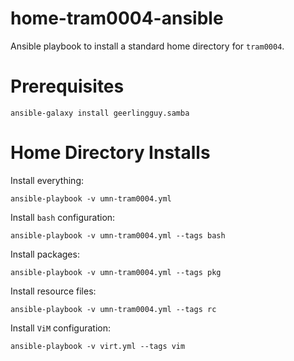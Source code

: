 home-tram0004-ansible
=====================

Ansible playbook to install a standard home directory for `tram0004`.


# Prerequisites

```
ansible-galaxy install geerlingguy.samba
```

# Home Directory Installs

Install everything:

```
ansible-playbook -v umn-tram0004.yml
```

Install `bash` configuration:

```
ansible-playbook -v umn-tram0004.yml --tags bash
```

Install packages:

```
ansible-playbook -v umn-tram0004.yml --tags pkg
```

Install resource files:

```
ansible-playbook -v umn-tram0004.yml --tags rc
```

Install `ViM` configuration:

```
ansible-playbook -v virt.yml --tags vim
```

